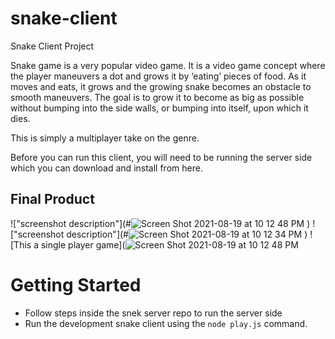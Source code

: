 # snake-client
 Snake Client Project

Snake game is a very popular video game. It is a video game concept where the player maneuvers a dot and grows it by ‘eating’ pieces of food. As it moves and eats, it grows and the growing snake becomes an obstacle to smooth maneuvers. The goal is to grow it to become as big as possible without bumping into the side walls, or bumping into itself, upon which it dies.

This is simply a multiplayer take on the genre.

Before you can run this client, you will need to be running the server side which you can download and install from here. 

## Final Product


!["screenshot description"](#![Screen Shot 2021-08-19 at 10 12 48 PM](https://user-images.githubusercontent.com/83320700/130264176-c9f50632-40bd-4c86-8d3a-976cb658c977.png)
)
!["screenshot description"](#![Screen Shot 2021-08-19 at 10 12 34 PM](https://user-images.githubusercontent.com/83320700/130264232-70c8bf68-8905-49e5-b885-13f9bd392495.png)
)
![This a single player game](![Screen Shot 2021-08-19 at 10 12 48 PM](https://user-images.githubusercontent.com/83320700/130264027-25c9fafd-1210-43ca-89ae-6ec017cb94a5.png)



# Getting Started

- Follow steps inside the snek server repo to run the server side
- Run the development snake client using the `node play.js` command.
